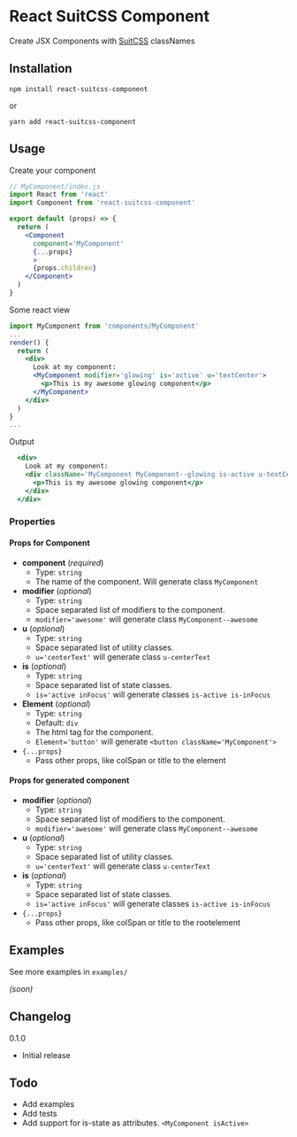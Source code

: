 # React SuitCSS Component
Create JSX Components with [SuitCSS][sc] classNames

## Installation
```npm install react-suitcss-component```

or

```yarn add react-suitcss-component```

## Usage

Create your component

```jsx
// MyComponent/index.js
import React from 'react'
import Component from 'react-suitcss-component'

export default (props) => {
  return (
    <Component
      component='MyComponent'
      {...props}
      >
      {props.children}
    </Component>
  )
}
```

Some react view
```jsx
import MyComponent from 'components/MyComponent'
...
render() {
  return (
    <div>
      Look at my component:
      <MyComponent modifier='glowing' is='active' u='textCenter'>
        <p>This is my awesome glowing component</p>
      </MyComponent>
    </div>
  )
}
...

```

Output

```jsx
  <div>
    Look at my component:
    <div className='MyComponent MyComponent--glowing is-active u-textCenter'>
      <p>This is my awesome glowing component</p>
    </div>
  </div>

```

### Properties

#### Props for Component
- **component** (*required*)
  - Type: `string`
  - The name of the component. Will generate class `MyComponent`
- **modifier** (*optional*)
  - Type: `string`
  - Space separated list of modifiers to the component.
  - `modifier='awesome'` will generate class `MyComponent--awesome`
- **u** (*optional*)
  - Type: `string`
  - Space separated list of utility classes.
  - `u='centerText'` will generate class `u-centerText`
- **is** (*optional*)
  - Type: `string`
  - Space separated list of state classes.
  - `is='active inFocus'` will generate classes `is-active is-inFocus`
- **Element** (*optional*)
  - Type: `string`
  - Default: `div`
  - The html tag for the component.
  - `Element='button'` will generate `<button className='MyComponent'>`
- `{...props}`
  - Pass other props, like colSpan or title to the element

#### Props for generated component
- **modifier** (*optional*)
  - Type: `string`
  - Space separated list of modifiers to the component.
  - `modifier='awesome'` will generate class `MyComponent--awesome`
- **u** (*optional*)
  - Type: `string`
  - Space separated list of utility classes.
  - `u='centerText'` will generate class `u-centerText`
- **is** (*optional*)
  - Type: `string`
  - Space separated list of state classes.
  - `is='active inFocus'` will generate classes `is-active is-inFocus`
- `{...props}`
  - Pass other props, like colSpan or title to the rootelement

## Examples

See more examples in `examples/`

_(soon)_

## Changelog

0.1.0
 - Initial release

## Todo
 - Add examples
 - Add tests
 - Add support for is-state as attributes. `<MyComponent isActive>`

[sc]: https://suitcss.github.io

